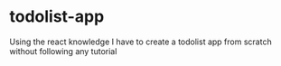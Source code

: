 # todolist-app

Using the react knowledge I have to create a todolist app from scratch without following any tutorial
